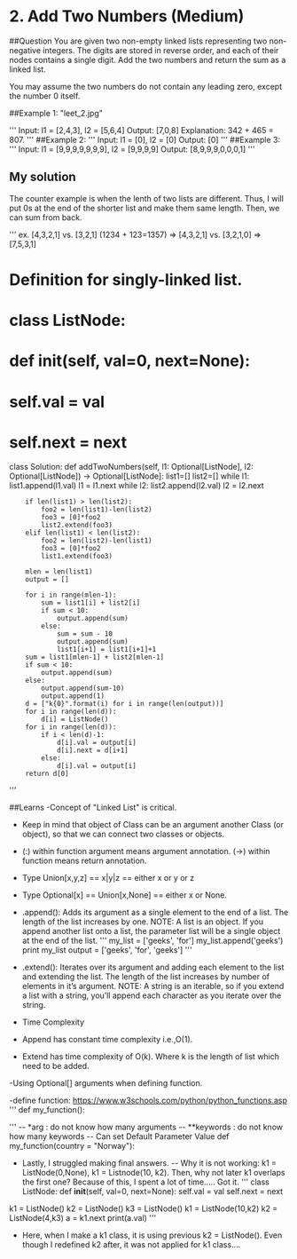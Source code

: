 # 2. Add Two Numbers (Medium)

##Question
You are given two non-empty linked lists representing two non-negative integers. The digits are stored in reverse order, and each of their nodes contains a single digit. Add the two numbers and return the sum as a linked list.

You may assume the two numbers do not contain any leading zero, except the number 0 itself.

##Example 1:
"leet_2.jpg"

'''
Input: l1 = [2,4,3], l2 = [5,6,4]
Output: [7,0,8]
Explanation: 342 + 465 = 807.
'''
##Example 2:
'''
Input: l1 = [0], l2 = [0]
Output: [0]
'''
##Example 3:
'''
Input: l1 = [9,9,9,9,9,9,9], l2 = [9,9,9,9]
Output: [8,9,9,9,0,0,0,1]
'''

## My solution
The counter example is when the lenth of two lists are different. Thus, I will put 0s at the end of the shorter list and make them same length. Then, we can sum from back. 

'''
ex. [4,3,2,1] vs. [3,2,1] (1234 + 123=1357) => [4,3,2,1] vs. [3,2,1,0] => [7,5,3,1]

# Definition for singly-linked list.
# class ListNode:
#     def __init__(self, val=0, next=None):
#         self.val = val
#         self.next = next
class Solution:
    def addTwoNumbers(self, l1: Optional[ListNode], l2: Optional[ListNode]) -> Optional[ListNode]:
        list1=[]
        list2=[]
        while l1:
            list1.append(l1.val)
            l1 = l1.next
        while l2:
            list2.append(l2.val)
            l2 = l2.next

        if len(list1) > len(list2):
            foo2 = len(list1)-len(list2)
            foo3 = [0]*foo2
            list2.extend(foo3)
        elif len(list1) < len(list2):
            foo2 = len(list2)-len(list1)
            foo3 = [0]*foo2
            list1.extend(foo3)
            
        mlen = len(list1)
        output = []
        
        for i in range(mlen-1):
            sum = list1[i] + list2[i]
            if sum < 10:
                output.append(sum)
            else:
                sum = sum - 10
                output.append(sum)
                list1[i+1] = list1[i+1]+1
        sum = list1[mlen-1] + list2[mlen-1]
        if sum < 10:
            output.append(sum)
        else:
            output.append(sum-10)
            output.append(1)
        d = ["k{0}".format(i) for i in range(len(output))]
        for i in range(len(d)):
            d[i] = ListNode()       
        for i in range(len(d)):
            if i < len(d)-1:
                d[i].val = output[i]
                d[i].next = d[i+1]
            else:
                d[i].val = output[i]
        return d[0]
'''

##Learns
-Concept of "Linked List" is critical.

- Keep in mind that object of Class can be an argument another Class (or object), so that we can connect two classes or objects.

- (:) within function argument means argument annotation. (->) within function means return annotation.

- Type Union[x,y,z] == x|y|z == either x or y or z
- Type Optional[x] == Union[x,None] == either x or None.

- .append(): Adds its argument as a single element to the end of a list. The length of the list increases by one. NOTE: A list is an object. If you append another list onto a list, the parameter list will be a single object at the end of the list.
'''
my_list = ['geeks', 'for']
my_list.append('geeks')
print my_list
output = ['geeks', 'for', 'geeks']
'''
- .extend(): Iterates over its argument and adding each element to the list and extending the list. The length of the list increases by number of elements in it’s argument. NOTE: A string is an iterable, so if you extend a list with a string, you’ll append each character as you iterate over the string.

- Time Complexity
- Append has constant time complexity i.e.,O(1).
- Extend has time complexity of O(k). Where k is the length of list which need to be added.

-Using Optional[] arguments when defining function.

-define function: https://www.w3schools.com/python/python_functions.asp
'''
def my_function():

'''
-- *arg : do not know how many arguments
-- **keywords : do not know how many keywords
-- Can set Default Parameter Value def my_function(country = "Norway"):

- Lastly, I struggled making final answers. 
-- Why it is not working: k1 = ListNode(0,None), k1 = Listnode(10, k2). Then, why not later k1 overlaps the first one? Because of this, I spent a lot of time..... Got it.
'''
class ListNode:
    def __init__(self, val=0, next=None):
        self.val = val
        self.next = next
        
k1 = ListNode()
k2 = ListNode()
k3 = ListNode()
k1 = ListNode(10,k2)
k2 = ListNode(4,k3)
a = k1.next
print(a.val)
'''
- Here, when I make a k1 class, it is using previous k2 = ListNode(). Even though I redefined k2 after, it was not applied for k1 class....






